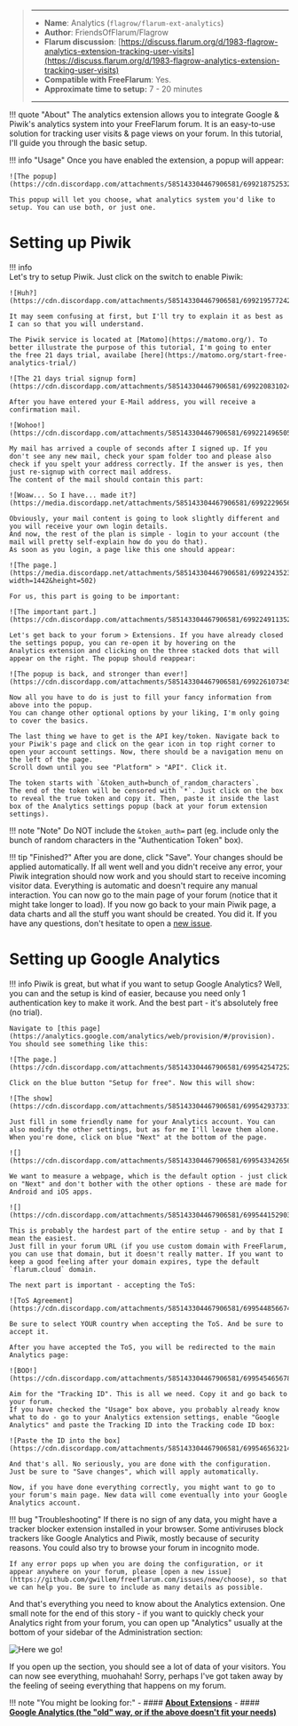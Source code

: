 > ---
> - **Name**: Analytics (`flagrow/flarum-ext-analytics`)
> - **Author**: FriendsOfFlarum/Flagrow
> - **Flarum discussion**: [https://discuss.flarum.org/d/1983-flagrow-analytics-extension-tracking-user-visits](https://discuss.flarum.org/d/1983-flagrow-analytics-extension-tracking-user-visits)
> - **Compatible with FreeFlarum**: Yes.
> - **Approximate time to setup:** 7 - 20 minutes
>
> ---

!!! quote "About"
    The analytics extension allows you to integrate Google & Piwik's analytics system into your FreeFlarum forum.
    It is an easy-to-use solution for tracking user visits & page views on your forum. In this tutorial, I'll guide you through the
    basic setup.

!!! info "Usage"
    Once you have enabled the extension, a popup will appear:

    ![The popup](https://cdn.discordapp.com/attachments/585143304467906581/699218752532643850/unknown.png)

    This popup will let you choose, what analytics system you'd like to setup. You can use both, or just one.

# Setting up Piwik
    
!!! info    
    Let's try to setup Piwik. Just click on the switch to enable Piwik:

    ![Huh?](https://cdn.discordapp.com/attachments/585143304467906581/699219577242124328/unknown.png)

    It may seem confusing at first, but I'll try to explain it as best as I can so that you will understand.

    The Piwik service is located at [Matomo](https://matomo.org/). To better illustrate the purpose of this tutorial, I'm going to enter     the free 21 days trial, availabe [here](https://matomo.org/start-free-analytics-trial/)

    ![The 21 days trial signup form](https://cdn.discordapp.com/attachments/585143304467906581/699220831024447529/unknown.png)

    After you have entered your E-Mail address, you will receive a confirmation mail.

    ![Wohoo!](https://cdn.discordapp.com/attachments/585143304467906581/699221496505040986/unknown.png)

    My mail has arrived a couple of seconds after I signed up. If you don't see any new mail, check your spam folder too and please also    check if you spelt your address correctly. If the answer is yes, then just re-signup with correct mail address.
    The content of the mail should contain this part:

    ![Woaw... So I have... made it?](https://media.discordapp.net/attachments/585143304467906581/699222965686108170/unknown.png)

    Obviously, your mail content is going to look slightly different and you will receive your own login details.
    And now, the rest of the plan is simple - login to your account (the mail will pretty self-explain how do you do that).
    As soon as you login, a page like this one should appear:

    ![The page.](https://media.discordapp.net/attachments/585143304467906581/699224352389857362/unknown.png?width=1442&height=502)

    For us, this part is going to be important:

    ![The important part.](https://cdn.discordapp.com/attachments/585143304467906581/699224911352299530/unknown.png)

    Let's get back to your forum > Extensions. If you have already closed the settings popup, you can re-open it by hovering on the     Analytics extension and clicking on the three stacked dots that will appear on the right. The popup should reappear:

    ![The popup is back, and stronger than ever!](https://cdn.discordapp.com/attachments/585143304467906581/699226107345502258/unknown.png)

    Now all you have to do is just to fill your fancy information from above into the popup.
    You can change other optional options by your liking, I'm only going to cover the basics.

    The last thing we have to get is the API key/token. Navigate back to your Piwik's page and click on the gear icon in top right corner to open your account settings. Now, there should be a navigation menu on the left of the page. 
    Scroll down until you see "Platform" > "API". Click it.

    The token starts with `&token_auth=bunch_of_random_characters`.
    The end of the token will be censored with `*`. Just click on the box to reveal the true token and copy it. Then, paste it inside the last box of the Analytics settings popup (back at your forum extension settings).

!!! note "Note" 
    Do NOT include the `&token_auth=` part (eg. include only the bunch of random characters in the "Authentication Token" box).

!!! tip "Finished?"
    After you are done, click "Save". Your changes should be applied automatically.
    If all went well and you didn't receive any error, your Piwik integration should now work and you should start to receive incoming visitor data.
    Everything is automatic and doesn't require any manual interaction. You can now go to the main page of your forum (notice that it might take longer to load). If you now go back to your main Piwik page, a data charts and all the stuff you want should be created.
    You did it. If you have any questions, don't hesitate to open a [new issue](https://github.com/gwillem/freeflarum.com/issues/new/choose/).

# Setting up Google Analytics

!!! info
    Piwik is great, but what if you want to setup Google Analytics? Well, you can and the setup is kind of easier, because you need only 
    1 authentication key to make it work. And the best part - it's absolutely free (no trial).
    
    Navigate to [this page](https://analytics.google.com/analytics/web/provision/#/provision). You should see something like this:
    
    ![The page.](https://cdn.discordapp.com/attachments/585143304467906581/699542547252379668/unknown.png)
    
    Click on the blue button "Setup for free". Now this will show:
    
    ![The show](https://cdn.discordapp.com/attachments/585143304467906581/699542937331302420/unknown.png)
    
    Just fill in some friendly name for your Analytics account. You can also modify the other settings, but as for me I'll leave them alone.
    When you're done, click on blue "Next" at the bottom of the page.
    
    ![](https://cdn.discordapp.com/attachments/585143304467906581/699543342656258068/unknown.png)
    
    We want to measure a webpage, which is the default option - just click on "Next" and don't bother with the other options - these are made for Android and iOS apps.
    
    ![](https://cdn.discordapp.com/attachments/585143304467906581/699544152903254056/unknown.png)
    
    This is probably the hardest part of the entire setup - and by that I mean the easiest. 
    Just fill in your forum URL (if you use custom domain with FreeFlarum, you can use that domain, but it doesn't really matter. If you want to keep a good feeling after your domain expires, type the default `flarum.cloud` domain.
    
    The next part is important - accepting the ToS:
    
    ![ToS Agreement](https://cdn.discordapp.com/attachments/585143304467906581/699544856674041946/unknown.png)
    
    Be sure to select YOUR country when accepting the ToS. And be sure to accept it.
    
    After you have accepted the ToS, you will be redirected to the main Analytics page:
    
    ![BOO!](https://cdn.discordapp.com/attachments/585143304467906581/699545465678594158/unknown.png)
    
    Aim for the "Tracking ID". This is all we need. Copy it and go back to your forum. 
    If you have checked the "Usage" box above, you probably already know what to do - go to your Analytics extension settings, enable "Google Analytics" and paste the Tracking ID into the Tracking code ID box:
    
    ![Paste the ID into the box](https://cdn.discordapp.com/attachments/585143304467906581/699546563214835742/unknown.png)
    
    And that's all. No seriously, you are done with the configuration. Just be sure to "Save changes", which will apply automatically.
    
    Now, if you have done everything correctly, you might want to go to your forum's main page. New data will come eventually into your Google Analytics account.
    
!!! bug "Troubleshooting"
    If there is no sign of any data, you might have a tracker blocker extension installed in your browser. Some antiviruses block trackers like Google Analytics and Piwik, mostly because of security reasons.
    You could also try to browse your forum in incognito mode.
    
    If any error pops up when you are doing the configuration, or it appear anywhere on your forum, please [open a new issue](https://github.com/gwillem/freeflarum.com/issues/new/choose), so that we can help you. Be sure to include as many details as possible.
    
And that's everything you need to know about the Analytics extension. One small note for the end of this story - if you want to quickly check your Analytics right from your forum, you can open up "Analytics" usually at the bottom of your sidebar of the Administration section:

![Here we go!](https://cdn.discordapp.com/attachments/585143304467906581/699548329813475358/unknown.png)

If you open up the section, you should see a lot of data of your visitors. You can now see everything, muohahah!
Sorry, perhaps I've got taken away by the feeling of seeing everything that happens on my forum. 

!!! note "You might be looking for:"
    - #### **[About Extensions](/docs/how-to/extensions/about-extensions/)**
    - #### **[Google Analytics (the "old" way, or if the above doesn't fit your needs)](/docs/how-to/integrations/google-analytics/)**
